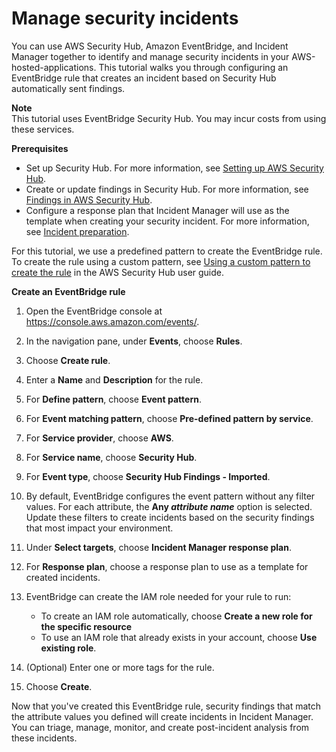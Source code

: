 # Manage security incidents<a name="tutorials-security"></a>

You can use AWS Security Hub, Amazon EventBridge, and Incident Manager together to identify and manage security incidents in your AWS\-hosted\-applications\. This tutorial walks you through configuring an EventBridge rule that creates an incident based on Security Hub automatically sent findings\.

**Note**  
This tutorial uses EventBridge Security Hub\. You may incur costs from using these services\.

**Prerequisites**
+ Set up Security Hub\. For more information, see [Setting up AWS Security Hub](https://docs.aws.amazon.com/securityhub/latest/userguide/securityhub-settingup.html)\.
+ Create or update findings in Security Hub\. For more information, see [Findings in AWS Security Hub](https://docs.aws.amazon.com/securityhub/latest/userguide/securityhub-findings.html)\.
+ Configure a response plan that Incident Manager will use as the template when creating your security incident\. For more information, see [Incident preparation](incident-response.md)\.

For this tutorial, we use a predefined pattern to create the EventBridge rule\. To create the rule using a custom pattern, see [Using a custom pattern to create the rule](https://docs.aws.amazon.com/securityhub/latest/userguide/securityhub-cwe-all-findings.html#securityhub-cwe-all-findings-custom-pattern) in the AWS Security Hub user guide\.

**Create an EventBridge rule**

1. Open the EventBridge console at [ https://console\.aws\.amazon\.com/events/](https://console.aws.amazon.com/events/)\.

1. In the navigation pane, under **Events**, choose **Rules**\.

1. Choose **Create rule**\.

1. Enter a **Name** and **Description** for the rule\.

1. For **Define pattern**, choose **Event pattern**\.

1. For **Event matching pattern**, choose **Pre\-defined pattern by service**\.

1. For **Service provider**, choose **AWS**\.

1. For **Service name**, choose **Security Hub**\.

1. For **Event type**, choose **Security Hub Findings \- Imported**\.

1. By default, EventBridge configures the event pattern without any filter values\. For each attribute, the **Any *attribute name*** option is selected\. Update these filters to create incidents based on the security findings that most impact your environment\. 

1. Under **Select targets**, choose **Incident Manager response plan**\.

1. For **Response plan**, choose a response plan to use as a template for created incidents\.

1. EventBridge can create the IAM role needed for your rule to run:
   + To create an IAM role automatically, choose **Create a new role for the specific resource**
   + To use an IAM role that already exists in your account, choose **Use existing role**\.

1. \(Optional\) Enter one or more tags for the rule\.

1. Choose **Create**\.

Now that you've created this EventBridge rule, security findings that match the attribute values you defined will create incidents in Incident Manager\. You can triage, manage, monitor, and create post\-incident analysis from these incidents\.